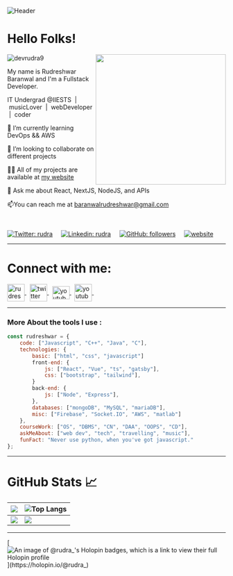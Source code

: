 ![Header](https://github.com/devrudra9/devrudra9/blob/main/Header.png?raw=true)

# Hello Folks! 
 <!-- Profile views -->
 <img src="https://komarev.com/ghpvc/?username=devrudra9&label=Github%20Hits%20Stats&color=7842f9&style=flat" alt="devrudra9" />
 <img src="https://c.tenor.com/flflC6GFzO8AAAAd/sultan-alrefaei-programmer.gif" align="right" height="300">
 
 <p align="left">My name is Rudreshwar Baranwal and I'm a Fullstack Developer.
  
IT Undergrad @IIESTS &nbsp;| &nbsp;musicLover &nbsp;| &nbsp;webDeveloper &nbsp;| &nbsp;coder
  
<!--   I am motivated by the power of technology as a tool for positive change, with a background in Math, Physics, and Engineering. -->
</p>

🌱 I’m currently learning DevOps && AWS

👯 I’m looking to collaborate on different projects

👨‍💻 All of my projects are available at [my website](https://github.com/devrudra9)

👀 Ask me about React, NextJS, NodeJS, and APIs

📫You can reach me at baranwalrudreshwar@gmail.com

<br>

[![Twitter: rudra](https://img.shields.io/twitter/follow/Rudrr_a?label=Twitter)](https://twitter.com/Rudrr_a) &nbsp; &nbsp;
[![Linkedin: rudra](https://img.shields.io/badge/-Linkedin-blue?style=flat-square&logo=Linkedin&logoColor=white&link=https://www.linkedin.com/in/rudreshwar-baranwal-a15622211/)](https://www.linkedin.com/in/rudreshwar-baranwal-a15622211/) &nbsp; &nbsp;
[![GitHub: followers](https://img.shields.io/github/followers/devrudra9?label=Github&style=social)](https://www.github.com/devrudra9) &nbsp; &nbsp;
[![website](https://img.shields.io/badge/Website-46a2f1.svg?&style=flat-square&logo=Google-Chrome&logoColor=white&link=https://devrudra9.github.io/)](https://devrudra9.github.io/) &nbsp; &nbsp;
<hr>

# Connect with me:
<p align="left">
<a href="https://linkedin.com/in/rudreshwar-baranwal-a15622211" target="_blank">
    <img align="center" src="https://img.icons8.com/fluency/2x/linkedin.png" alt="rudreshwar-baranwal-a15622211" height="40" width="40" />
</a> &nbsp;
<a href="https://twitter.com/Rudrr_a" target="_blank">
    <img align="center" src="https://www.pngkey.com/png/full/376-3769707_facebook-icon-instagram-icon-twitter-icon-twitter-icon.png" alt="twitter" height="40" width="40" />
</a> &nbsp;
<a href="https://www.youtube.com/channel/UCxJtEaHxV4DNA4ZSiFrexOg" target="_blank">
    <img align="center" src="https://clipart-library.com/images/dc4LABqni.png" alt="youtube" height="30" width="40" />
</a> &nbsp;
<a href="https://dev.to/devrudra9" target="_blank">
    <img align="center" src="https://d2fltix0v2e0sb.cloudfront.net/dev-black.png" alt="youtube" height="40" width="40" />
</a> &nbsp;
</p>

<hr>

<h3 align="left">More About the tools I use :</h3>

```javascript
const rudreshwar = {
    code: ["Javascript", "C++", "Java", "C"],
    technologies: {
        basic: ["html", "css", "javascript"]
        front-end: {
            js: ["React", "Vue", "ts", "gatsby"],
            css: ["bootstrap", "tailwind"],
        }
        back-end: {
            js: ["Node", "Express"],
        },
        databases: ["mongoDB", "MySQL", "mariaDB"],
        misc: ["Firebase", "Socket.IO", "AWS", "matlab"]
    },
    courseWork: ["OS", "DBMS", "CN", "DAA", "OOPS", "CD"],
    askMeAbout: ["web dev", "tech", "travelling", "music"],
    funFact: "Never use python, when you've got javascript."
};
```

<hr>

# GitHub Stats 📈

|![](https://github-profile-summary-cards.vercel.app/api/cards/profile-details?username=devrudra9&theme=radical&hide_border=true)|![Top Langs](https://github-readme-stats.vercel.app/api/top-langs/?username=devrudra9&layout=compact&theme=tokyonight)|
|-|-|
![](https://github-readme-stats.vercel.app/api?username=devrudra9&&show_icons=true&title_color=00f0d0&icon_color=bb2acf&text_color=daf7dc&bg_color=000314)|![](https://streak-stats.demolab.com?user=devrudra9&theme=dark)|

<hr>

[![An image of @rudra_'s Holopin badges, which is a link to view their full Holopin profile](https://holopin.me/rudra_)](https://holopin.io/@rudra_)
